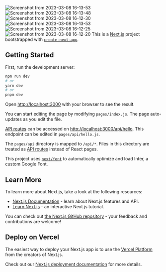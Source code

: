 ![Screenshot from 2023-03-08 16-13-53](https://user-images.githubusercontent.com/24763499/223692567-7e10f339-c5ea-4563-b642-931ce538e3ef.png)
![Screenshot from 2023-03-08 16-13-48](https://user-images.githubusercontent.com/24763499/223692598-97bbf92d-1f09-465e-83d1-d758a82f5aae.png)
![Screenshot from 2023-03-08 16-12-30](https://user-images.githubusercontent.com/24763499/223692636-f512e456-40c3-4695-aa97-f14d9c6c91a9.png)
![Screenshot from 2023-03-08 16-13-53](https://user-images.githubusercontent.com/24763499/223692685-4f4f37c8-976e-491b-83b5-ab9418baae46.png)
![Screenshot from 2023-03-08 16-12-25](https://user-images.githubusercontent.com/24763499/223692717-4aa2b85d-0b64-4da3-96f7-576dee017e7f.png)
![Screenshot from 2023-03-08 16-12-20](https://user-images.githubusercontent.com/24763499/223692746-3ed1a61d-8a78-4d8f-bd49-4fe9f276ffaa.png)
This is a [Next.js](https://nextjs.org/) project bootstrapped with [`create-next-app`](https://github.com/vercel/next.js/tree/canary/packages/create-next-app).

## Getting Started

First, run the development server:

```bash
npm run dev
# or
yarn dev
# or
pnpm dev
```

Open [http://localhost:3000](http://localhost:3000) with your browser to see the result.

You can start editing the page by modifying `pages/index.js`. The page auto-updates as you edit the file.

[API routes](https://nextjs.org/docs/api-routes/introduction) can be accessed on [http://localhost:3000/api/hello](http://localhost:3000/api/hello). This endpoint can be edited in `pages/api/hello.js`.

The `pages/api` directory is mapped to `/api/*`. Files in this directory are treated as [API routes](https://nextjs.org/docs/api-routes/introduction) instead of React pages.

This project uses [`next/font`](https://nextjs.org/docs/basic-features/font-optimization) to automatically optimize and load Inter, a custom Google Font.

## Learn More

To learn more about Next.js, take a look at the following resources:

- [Next.js Documentation](https://nextjs.org/docs) - learn about Next.js features and API.
- [Learn Next.js](https://nextjs.org/learn) - an interactive Next.js tutorial.

You can check out [the Next.js GitHub repository](https://github.com/vercel/next.js/) - your feedback and contributions are welcome!

## Deploy on Vercel

The easiest way to deploy your Next.js app is to use the [Vercel Platform](https://vercel.com/new?utm_medium=default-template&filter=next.js&utm_source=create-next-app&utm_campaign=create-next-app-readme) from the creators of Next.js.

Check out our [Next.js deployment documentation](https://nextjs.org/docs/deployment) for more details.

